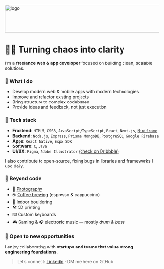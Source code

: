 <img width="997" height="90" alt="logo" src="https://github.com/user-attachments/assets/faaf7759-859f-4969-ae5e-a0751fd8ada7" />

# 🧙‍♂️ Turning chaos into clarity  

I’m a **freelance web & app developer** focused on building clean, scalable solutions.

### 💼 What I do  
- Develop modern web & mobile apps with modern technologies
- Improve and refactor existing projects  
- Bring structure to complex codebases  
- Provide ideas and feedback, not just execution  

### 🔧 Tech stack  
- **Frontend**: `HTML5`, `CSS3`, `JavaScript/TypeScript`, `React`, `Next.js`, [`Miniframe`](https://github.com/9elt/miniframe)
- **Backend**: `Node.js`, `Express`, `Prisma`, `MongoDB`, `PostgreSQL`, `Google Firebase` 
- **Apps**:  `React Native`, `Expo SDK`
- **Software**: `C`, `Java` 
- **UI/UX**: `Figma`, `Adobe Illustrator` [(check on Dribbble)](https://dribbble.com/ontech7dev/about)

I also contribute to open-source, fixing bugs in libraries and frameworks I use daily.  

### 🎯 Beyond code  
- 📸 [Photography](https://500px.com/p/ontech7/galleries/photos)  
- ☕ [Coffee brewing](https://vimeo.com/1109594645) (espresso & cappuccino)  
- 🧗 Indoor bouldering  
- 🛠️ 3D printing
- ⌨️ Custom keyboards  
- 🎮 Gaming & 🎧 electronic music — mostly *drum & bass*

### 🌱 Open to new opportunities  
I enjoy collaborating with **startups and teams that value strong engineering foundations**.  
> Let’s connect: [LinkedIn](http://linkedin.com/in/andrea-losavio) · DM me here on GitHub  
